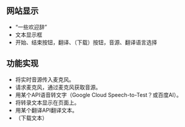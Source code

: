 ## 网站显示

- “一些欢迎辞”
- 文本显示框
- 开始、结束按钮，翻译、（下载）按钮，音源、翻译语言选择

## 功能实现

- 将实时音源传入麦克风。
- 请求麦克风，通过麦克风获取音源。
- 用某个API语音转文字（Google Cloud Speech-to-Test？或百度AI）。
- 将转录文本显示在页面上。
- 用某个翻译API翻译文本。
- （下载文本）